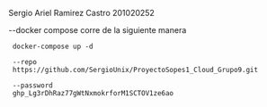 Sergio Ariel Ramirez Castro 201020252


--docker compose corre de la siguiente manera

     docker-compose up -d

     --repo
     https://github.com/SergioUnix/ProyectoSopes1_Cloud_Grupo9.git

     --password
     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
